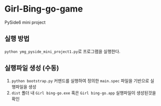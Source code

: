 # Girl-Bing-go-game
PySide6 mini project

실행 방법
--
`python ymg_pyside_mini_project1.py`로 프로그램을 실행한다.

실행파일 생성 (수동)
--
1. `python bootstrap.py` 커맨드를 실행하여 정의한 `main.spec` 파일을 기반으로 실행파일을 생성
2. `dist` 폴더 내 `Girl bing-go.exe` 혹은 `Girl bing-go.app` 실행파일이 생성된것을 확인
